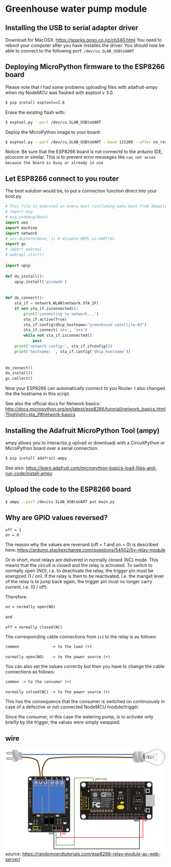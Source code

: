 # Greenhouse water pump module

## Installing the USB to serial adapter driver

Download for MacOSX: https://sparks.gogo.co.nz/ch340.html
You need to reboot your computer after you have installes the driver.
You should now be able to connect to the following port: `/dev/cu.SLAB_USBtoUART`

## Deploying MicroPython firmware to the ESP8266 board

Please note that I had some problems uploading files with adafruit-ampy when my NodeMCU was flashed with esptool v 3.0.

```bash
$ pip install esptool==2.8
```

Erase the existing flash with:

```bash
$ esptool.py --port /dev/cu.SLAB_USBtoUART
```

Deploy the MicroPython image to your board:

```bash
$ esptool.py --port /dev/cu.SLAB_USBtoUART --baud 115200 --after no_reset write_flash --flash_mode dio 0x00000 /Users/mirko/Downloads/esp8266-20200911-v1.13.bin
```

Notice: Be sure that the ESP8266 board is not connectd to the arduino IDE, picocom or similar. This is to prevent error messages like `can not acces because the board is busy or already in use`

## Let ESP8266 connect to you router

The best solution would be, to put a connection function direct into your boot.py.

```python
# This file is executed on every boot (including wake-boot from deepsleep)
# import esp
# esp.osdebug(None)
import uos
import machine
import network
# uos.dupterm(None, 1) # disable REPL on UART(0)
import gc
# import webrepl
# webrepl.start()

import upip

def do_install():
    upip.install('picoweb')


def do_connect():
    sta_if = network.WLAN(network.STA_IF)
    if not sta_if.isconnected():
        print('connecting to network...')
        sta_if.active(True)
        sta_if.config(dhcp_hostname="greenhouse-satellite-03")
        sta_if.connect('xxx', 'xxx')
        while not sta_if.isconnected():
            pass
    print('network config:', sta_if.ifconfig())
    print('hostname: ', sta_if.config('dhcp_hostname'))


do_connect()
do_install()
gc.collect()
```

Now your ESP8266 can automatically connect to you Router.
I also changed the the hostname in this script.

See also the official docs for Network basics:
http://docs.micropython.org/en/latest/esp8266/tutorial/network_basics.html?highlight=sta_if#network-basics

## Installing the Adafruit MicroPython Tool (ampy)

ampy allows you to interact(e.g upload or download) with a CircuitPython or MicroPython board over a serial connection.

```bash
$ pip install adafruit-ampy
```

See also: https://learn.adafruit.com/micropython-basics-load-files-and-run-code/install-ampy

## Upload the code to the ESP8266 board

```bash
$ ampy --port /dev/cu.SLAB_USBtoUART put main.py
```

## Why are GPIO values reversed?

```golang
off = 1
on = 0
```

The reason why the values are reversed (off = 1 and on = 0) is described here: https://arduino.stackexchange.com/questions/54502/5v-relay-module

Or in short, most relays are delivered in normally closed (NC) mode. This means that the circuit is closed and the relay is activated. To switch to normally open (NO), i.e. to deactivate the relay, the trigger pin must be energized (1 / on). If the relay is then to be reactivated, i.e. the manget lever of the relay is to jump back again, the trigger pin must no longer carry current, i.e. (0 / off).

Therefore:

```
on = normally open(NO)

and

off = normally closed(NC)
```

The corresponding cable connections from (+) to the relay is as follows:

```
common              -> to the load (+)

normally open(NO)   -> to the power source (+)
```

You can also set the values correctly but then you have to change the cable connections as follows:

```
common -> to the consumer (+)

normally colsed(NC) -> to the power source (+)
```

This has the consequence that the consumer is switched on continuously in case of a defective or not connected NodeMCU module/trigger.

Since the consumer, in this case the watering pump, is to activate only briefly by the trigger, the values were simply swapped.

## wire

![relay-esp8266-wiring.png](relay-esp8266-wiring.png)
source: https://randomnerdtutorials.com/esp8266-relay-module-ac-web-server/
